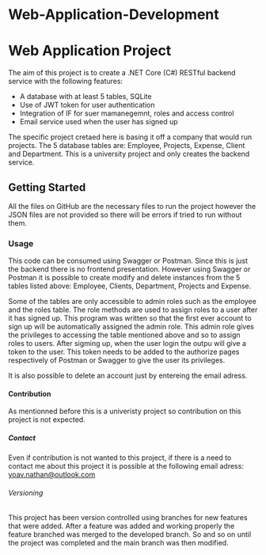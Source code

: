 # Web-Application-Development

# Web Application Project 

The aim of this project is to create a .NET Core (C#) RESTful backend service with the following features: 
- A database with at least 5 tables, SQLite
- Use of JWT token for user authentication
- Integration of IF for suer mamanegemnt, roles and access control
- Email service used when the user has signed up

The specific project cretaed here is basing it off a company that would run projects. The 5 database tables are: Employee, Projects, Expense, Client and Department.
This is a university project and only creates the backend service.

## Getting Started

All the files on GitHub are the necessary files to run the project however the JSON files are not provided so there will be errors if tried to run without them. 

### Usage

This code can be consumed using Swagger or Postman. Since this is just the backend there is no frontend presentation. However using Swagger or Postman it is possible to create modify and delete instances from the 5 tables listed above: Employee, Clients, Department, Projects and Expense.

Some of the tables are only accessible to admin roles such as the employee and the roles table. The role methods are used to assign roles to a user after it has signed up. This program was written so that the first ever account to sign up will be automatically assigned the admin role. This admin role gives the privileges to accessing the table mentioned above and so to assign roles to users. After sigming up, when the user login the outpu will give a token to the user. This token needs to be added to the authorize pages respectively of Postman or Swagger to give the user its privileges. 

It is also possible to delete an account just by entereing the email adress. 

#### Contribution

As mentionned before this is a univeristy project so contribution on this project is not expected.

##### Contact

Even if contribution is not wanted to this project, if there is a need to contact me about this project it is possible at the following email adress: yoav.nathan@outlook.com

###### Versioning

This project has been version controlled using branches for new features that were added. After a feature was added and working properly the feature branched was merged to the developed branch. So and so on until the project was completed and the main branch was then modified.
